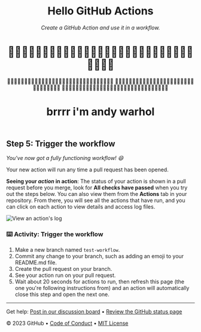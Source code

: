 <header>

<!--
  <<< Author notes: Course header >>>
  Include a 1280x640 image, course title in sentence case, and a concise description in emphasis.
  In your repository settings: enable template repository, add your 1280x640 social image, auto delete head branches.
  Add your open source license, GitHub uses MIT license.
-->

# Hello GitHub Actions 
_Create a GitHub Action and use it in a workflow._
# 🥫🥫🥫🥫🥫🥫🥫🥫🥫🥫🥫🥫🥫🥫🥫🥫🥫🥫🥫🥫🥫🥫🥫🥫🥫🥫🥫🥫🥫🥫🥫
🥫🥫🥫🥫🥫🥫🥫🥫🥫🥫🥫🥫🥫🥫🥫🥫🥫🥫🥫🥫🥫🥫🥫🥫🥫🥫🥫🥫🥫🥫🥫
🥫🥫🥫🥫🥫🥫🥫🥫🥫🥫🥫🥫🥫🥫🥫🥫🥫🥫🥫🥫🥫🥫🥫🥫🥫🥫🥫🥫🥫🥫🥫
🥫🥫🥫🥫🥫🥫🥫🥫🥫🥫🥫🥫🥫🥫🥫🥫🥫🥫🥫🥫🥫🥫🥫🥫🥫🥫🥫🥫🥫🥫🥫

# brrrr i'm andy warhol
</header>

<!--
  <<< Author notes: Step 5 >>>
  Start this step by acknowledging the previous step.
  Define terms and link to docs.github.com.
-->

## Step 5: Trigger the workflow

_You've now got a fully functioning workflow! :smile:_

Your new action will run any time a pull request has been opened.

**Seeing your _action_ in action**: The status of your action is shown in a pull request before you merge, look for **All checks have passed** when you try out the steps below. You can also view them from the **Actions** tab in your repository. From there, you will see all the actions that have run, and you can click on each action to view details and access log files.

![View an action's log](https://user-images.githubusercontent.com/16547949/62388049-4e64e600-b52a-11e9-8bf5-db0c5452360f.png)

### :keyboard: Activity: Trigger the workflow

1. Make a new branch named `test-workflow`.
1. Commit any change to your branch, such as adding an emoji to your README.md file.
1. Create the pull request on your branch.
1. See your action run on your pull request.
1. Wait about 20 seconds for actions to run, then refresh this page (the one you're following instructions from) and an action will automatically close this step and open the next one.

<footer>

<!--
  <<< Author notes: Footer >>>
  Add a link to get support, GitHub status page, code of conduct, license link.
-->

---

Get help: [Post in our discussion board](https://github.com/orgs/skills/discussions/categories/hello-github-actions) &bull; [Review the GitHub status page](https://www.githubstatus.com/)

&copy; 2023 GitHub &bull; [Code of Conduct](https://www.contributor-covenant.org/version/2/1/code_of_conduct/code_of_conduct.md) &bull; [MIT License](https://gh.io/mit)

</footer>
